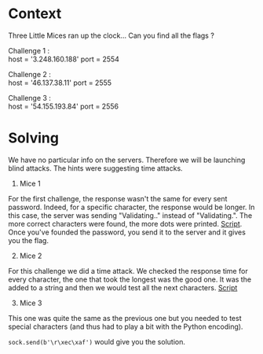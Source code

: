 # Context 

Three Little Mices ran up the clock... Can you find all the flags ? 

Challenge 1 :   
host = '3.248.160.188'
port = 2554
 
Challenge 2 :  
host = '46.137.38.11' 
port = 2555

Challenge 3 :   
host = '54.155.193.84'
port = 2556

# Solving
We have no particular info on the servers. Therefore we will be launching blind attacks. The hints were suggesting time attacks. 

1. Mice 1  

For the first challenge, the response wasn't the same for every sent password. Indeed, for a specific character, the response would be longer. In this case, the server was sending "Validating.." instead of "Validating.". The more correct characters were found, the more dots were printed. [Script](Mice_1.py).  
Once you've founded the password, you send it to the server and it gives you the flag. 

2. Mice 2  

For this challenge we did a time attack. We checked the response time for every character, the one that took the longest was the good one. It was the added to a string and then we would test all the next characters. [Script](Mice_2.py)

3. Mice 3 

This one was quite the same as the previous one but you needed to test special characters (and thus had to play a bit with the Python encoding).  

```sock.send(b'\r\xec\xaf')```  would give you the solution. 




